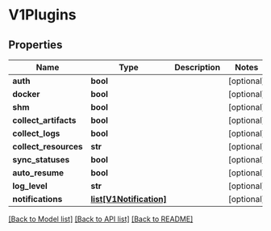 # V1Plugins

## Properties
Name | Type | Description | Notes
------------ | ------------- | ------------- | -------------
**auth** | **bool** |  | [optional] 
**docker** | **bool** |  | [optional] 
**shm** | **bool** |  | [optional] 
**collect_artifacts** | **bool** |  | [optional] 
**collect_logs** | **bool** |  | [optional] 
**collect_resources** | **str** |  | [optional] 
**sync_statuses** | **bool** |  | [optional] 
**auto_resume** | **bool** |  | [optional] 
**log_level** | **str** |  | [optional] 
**notifications** | [**list[V1Notification]**](V1Notification.md) |  | [optional] 

[[Back to Model list]](../README.md#documentation-for-models) [[Back to API list]](../README.md#documentation-for-api-endpoints) [[Back to README]](../README.md)


